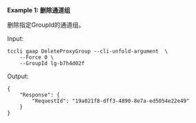 **Example 1: 删除通道组**

删除指定GroupId的通道组。

Input: 

```
tccli gaap DeleteProxyGroup --cli-unfold-argument  \
    --Force 0 \
    --GroupId lg-b7h4d02f
```

Output: 
```
{
    "Response": {
        "RequestId": "19a021f8-dff3-4890-8e7a-ed5054e22e49"
    }
}
```

